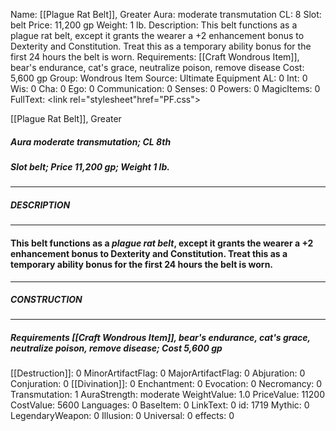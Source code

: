 Name: [[Plague Rat Belt]], Greater
Aura: moderate transmutation
CL: 8
Slot: belt
Price: 11,200 gp
Weight: 1 lb.
Description: This belt functions as a plague rat belt, except it grants the wearer a +2 enhancement bonus to Dexterity and Constitution. Treat this as a temporary ability bonus for the first 24 hours the belt is worn.
Requirements: [[Craft Wondrous Item]], bear's endurance, cat's grace, neutralize poison, remove disease
Cost: 5,600 gp
Group: Wondrous Item
Source: Ultimate Equipment
AL: 0
Int: 0
Wis: 0
Cha: 0
Ego: 0
Communication: 0
Senses: 0
Powers: 0
MagicItems: 0
FullText: <link rel="stylesheet"href="PF.css"><div class="heading"><p class="alignleft">[[Plague Rat Belt]], Greater</p><div style="clear: both;"></div></div><div><h5><b>Aura </b>moderate transmutation; <b>CL </b>8th</h5><h5><b>Slot </b>belt; <b>Price </b>11,200 gp; <b>Weight </b>1 lb.</h5></div><hr/><div><h5><b>DESCRIPTION</b></h5></div><hr/><div><h4><p>This belt functions as a <i>plague rat belt</i>, except it grants the wearer a +2 enhancement bonus to Dexterity and Constitution. Treat this as a temporary ability bonus for the first 24 hours the belt is worn.</p></h4></div><hr/><div><h5><b>CONSTRUCTION</b></h5></div><hr/><div><h5><b>Requirements </b>[[Craft Wondrous Item]], <i>bear's endurance</i>, <i>cat's grace</i>, <i>neutralize poison</i>, <i>remove disease</i>; <b>Cost </b>5,600 gp</h5></div>
[[Destruction]]: 0
MinorArtifactFlag: 0
MajorArtifactFlag: 0
Abjuration: 0
Conjuration: 0
[[Divination]]: 0
Enchantment: 0
Evocation: 0
Necromancy: 0
Transmutation: 1
AuraStrength: moderate
WeightValue: 1.0
PriceValue: 11200
CostValue: 5600
Languages: 0
BaseItem: 0
LinkText: 0
id: 1719
Mythic: 0
LegendaryWeapon: 0
Illusion: 0
Universal: 0
effects: 0
